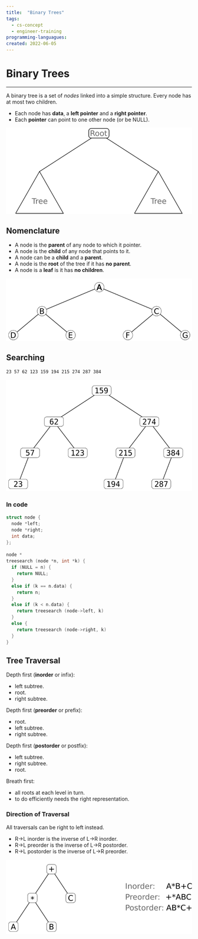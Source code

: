 ```yaml
---
title:  "Binary Trees"
tags:
  - cs-concept
  - engineer-training
programming-languagues:
created: 2022-06-05
---
```

# Binary Trees
---
A binary tree is a set of _nodes_ linked into a simple structure. Every node has at most two children.

- Each node has **data**, a **left pointer** and a **right pointer**.
- Each **pointer** can point to one other node (or be NULL).

![](notes/images/binary-tree.png)

## Nomenclature
- A node is the **parent** of any node to which it pointer.
- A node is the **child** of any node that points to it.
- A node can be a **child** and a **parent**.
- A node is the **root** of the tree if it has **no parent**.
- A node is a **leaf** is it has **no children**.

![](notes/images/binary-tree-example.png)

## Searching
```bash
23 57 62 123 159 194 215 274 287 384
```
![](notes/images/binary-tree-search.png)

### In code
```c
struct node {
  node *left;
  node *right;
  int data;
};

node *
treesearch (node *n, int *k) {
  if (NULL = n) {
    return NULL;
  }
  else if (k == n.data) {
    return n;
  }
  else if (k < n.data) {
    return treesearch (node->left, k)
  }
  else {
    return treesearch (node->right, k)
  }
}
```

## Tree Traversal
Depth first (**inorder** or infix):
- left subtree.
- root.
- right subtree.

 Depth first (**preorder** or prefix):
 - root.
 - left subtree.
 - right subtree.

Depth first (**postorder** or postfix):
- left subtree.
- right subtree.
- root.

Breath first:
- all roots at each level in turn.
- to do efficiently needs the right representation.

### Direction of Traversal
All traversals can be right to left instead.

- R->L inorder is the inverse of L->R inorder.
- R->L preorder is the inverse of L->R postorder.
- R->L postorder is the inverse of L->R preorder.

![](notes/images/binary-tree-expr.png)

